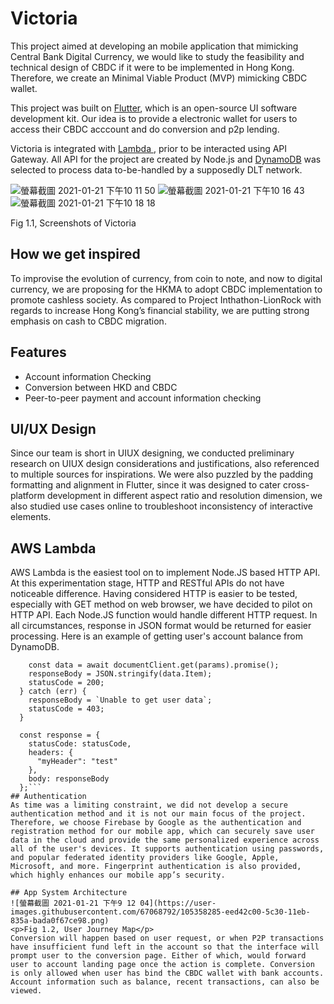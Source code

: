 # Victoria

This project aimed at developing an mobile application that mimicking Central Bank Digital Currency, we would like to study the feasibility and technical design of CBDC if it were to be implemented in Hong Kong. Therefore, we create an Minimal Viable Product (MVP) mimicking CBDC wallet.

This project was built on <a href="https://flutter.dev/?gclid=CjwKCAiA6aSABhApEiwA6Cbm_7PgB0T5hkRn1noadXlxn3OH5lmWib2qB6nnorXO_bZXZ2KDk2zEvRoCZ1oQAvD_BwE&gclsrc=aw.ds">Flutter</a>, which is an open-source UI software development kit. Our idea is to provide a electronic wallet for users to access their CBDC acccount and do conversion and p2p lending.

Victoria is integrated with <a href="https://aws.amazon.com/lambda/">Lambda </a>, prior to be interacted using API Gateway. All API for the project are created by Node.js and <a href ="https://aws.amazon.com/dynamodb/">DynamoDB</a> was selected to process data to-be-handled by a supposedly DLT network.

![螢幕截圖 2021-01-21 下午10 11 50](https://user-images.githubusercontent.com/67068792/105362299-b2ef9580-5c35-11eb-8d63-5506ff9744c2.png)
![螢幕截圖 2021-01-21 下午10 16 43](https://user-images.githubusercontent.com/67068792/105362927-707a8880-5c36-11eb-945c-9ddbcdf6d929.png)
![螢幕截圖 2021-01-21 下午10 18 18](https://user-images.githubusercontent.com/67068792/105363048-96079200-5c36-11eb-931c-d849580f3ca5.png)
<p> Fig 1.1, Screenshots of Victoria </p>

## How we get inspired
To improvise the evolution of currency, from coin to note, and now to digital currency, we are proposing for the HKMA to adopt CBDC implementation to promote cashless society. As compared to Project Inthathon-LionRock with regards to increase Hong Kong’s financial stability, we are putting strong emphasis on cash to CBDC migration. 

## Features
<ul>
    <li> Account information Checking
    <li> Conversion between HKD and CBDC
    <li> Peer-to-peer payment and account information checking
</ul>

## UI/UX Design
Since our team is short in UIUX designing, we conducted preliminary research on UIUX design considerations and justifications, also referenced to multiple sources for inspirations. We were also puzzled by the padding formatting and alignment in Flutter, since it was designed to cater cross-platform development in different aspect ratio and resolution dimension, we also studied use cases online to troubleshoot inconsistency of interactive elements.

## AWS Lambda
AWS Lambda is the easiest tool on to implement Node.JS based HTTP API. At this experimentation stage, HTTP and RESTful APIs do not have noticeable difference. Having considered HTTP is easier to be tested, especially with GET method on web browser, we have decided to pilot on HTTP API. Each Node.JS function would handle different HTTP request. In all circumstances, response in JSON format would be returned for easier processing.
Here is an example of getting user's account balance from DynamoDB.
```try {
    const data = await documentClient.get(params).promise();
    responseBody = JSON.stringify(data.Item);
    statusCode = 200;
  } catch (err) {
    responseBody = `Unable to get user data`;
    statusCode = 403;
  }

  const response = {
    statusCode: statusCode,
    headers: {
      "myHeader": "test"
    },
    body: responseBody
  };```
## Authentication
As time was a limiting constraint, we did not develop a secure authentication method and it is not our main focus of the project. Therefore, we choose Firebase by Google as the authentication and registration method for our mobile app, which can securely save user data in the cloud and provide the same personalized experience across all of the user's devices. It supports authentication using passwords, and popular federated identity providers like Google, Apple, Microsoft, and more. Fingerprint authentication is also provided, which highly enhances our mobile app’s security.

## App System Architecture
![螢幕截圖 2021-01-21 下午9 12 04](https://user-images.githubusercontent.com/67068792/105358285-eed42c00-5c30-11eb-835a-bada0f67ce98.png)
<p>Fig 1.2, User Journey Map</p>
Conversion will happen based on user request, or when P2P transactions have insufficient fund left in the account so that the interface will prompt user to the conversion page. Either of which, would forward user to account landing page once the action is complete. Conversion is only allowed when user has bind the CBDC wallet with bank accounts. Account information such as balance, recent transactions, can also be viewed.
